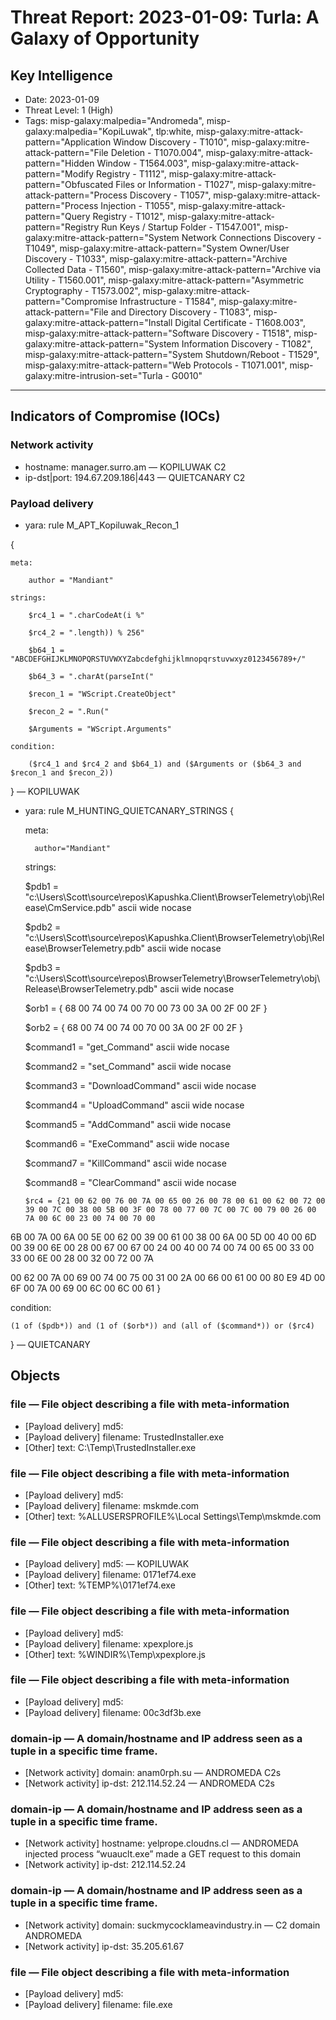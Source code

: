 # Threat Report: 2023-01-09: Turla: A Galaxy of Opportunity


## Key Intelligence
* Date: 2023-01-09
* Threat Level: 1 (High)
* Tags: misp-galaxy:malpedia="Andromeda", misp-galaxy:malpedia="KopiLuwak", tlp:white, misp-galaxy:mitre-attack-pattern="Application Window Discovery - T1010", misp-galaxy:mitre-attack-pattern="File Deletion - T1070.004", misp-galaxy:mitre-attack-pattern="Hidden Window - T1564.003", misp-galaxy:mitre-attack-pattern="Modify Registry - T1112", misp-galaxy:mitre-attack-pattern="Obfuscated Files or Information - T1027", misp-galaxy:mitre-attack-pattern="Process Discovery - T1057", misp-galaxy:mitre-attack-pattern="Process Injection - T1055", misp-galaxy:mitre-attack-pattern="Query Registry - T1012", misp-galaxy:mitre-attack-pattern="Registry Run Keys / Startup Folder - T1547.001", misp-galaxy:mitre-attack-pattern="System Network Connections Discovery - T1049", misp-galaxy:mitre-attack-pattern="System Owner/User Discovery - T1033", misp-galaxy:mitre-attack-pattern="Archive Collected Data - T1560", misp-galaxy:mitre-attack-pattern="Archive via Utility - T1560.001", misp-galaxy:mitre-attack-pattern="Asymmetric Cryptography - T1573.002", misp-galaxy:mitre-attack-pattern="Compromise Infrastructure - T1584", misp-galaxy:mitre-attack-pattern="File and Directory Discovery - T1083", misp-galaxy:mitre-attack-pattern="Install Digital Certificate - T1608.003", misp-galaxy:mitre-attack-pattern="Software Discovery - T1518", misp-galaxy:mitre-attack-pattern="System Information Discovery - T1082", misp-galaxy:mitre-attack-pattern="System Shutdown/Reboot - T1529", misp-galaxy:mitre-attack-pattern="Web Protocols - T1071.001", misp-galaxy:mitre-intrusion-set="Turla - G0010"

---

## Indicators of Compromise (IOCs)
### Network activity
* hostname: manager.surro.am — KOPILUWAK C2
* ip-dst|port: 194.67.209.186|443 — QUIETCANARY C2

### Payload delivery
* yara: rule M_APT_Kopiluwak_Recon_1

{

    meta:

        author = "Mandiant"

    strings:

        $rc4_1 = ".charCodeAt(i %"

        $rc4_2 = ".length)) % 256"

        $b64_1 = "ABCDEFGHIJKLMNOPQRSTUVWXYZabcdefghijklmnopqrstuvwxyz0123456789+/"

        $b64_3 = ".charAt(parseInt("

        $recon_1 = "WScript.CreateObject"

        $recon_2 = ".Run("

        $Arguments = "WScript.Arguments"

    condition:

        ($rc4_1 and $rc4_2 and $b64_1) and ($Arguments or ($b64_3 and $recon_1 and $recon_2))

} — KOPILUWAK
* yara: ﻿rule M_HUNTING_QUIETCANARY_STRINGS {

  meta:

        author="Mandiant"

  strings:

    $pdb1 = "c:\\Users\\Scott\\source\\repos\\Kapushka.Client\\BrowserTelemetry\\obj\\Release\\CmService.pdb" ascii wide nocase

    $pdb2 = "c:\\Users\\Scott\\source\\repos\\Kapushka.Client\\BrowserTelemetry\\obj\\Release\\BrowserTelemetry.pdb" ascii wide nocase

    $pdb3 = "c:\\Users\\Scott\\source\\repos\\BrowserTelemetry\\BrowserTelemetry\\obj\\Release\\BrowserTelemetry.pdb" ascii wide nocase

    $orb1 = {  68 00 74 00 74 00 70 00 73 00 3A 00 2F 00 2F }

    $orb2 = {  68 00 74 00 74 00 70 00 3A 00 2F 00 2F }

    $command1 = "get_Command" ascii wide nocase

    $command2 = "set_Command" ascii wide nocase

    $command3 = "DownloadCommand" ascii wide nocase

    $command4 = "UploadCommand"  ascii wide nocase

    $command5 = "AddCommand" ascii wide nocase

    $command6 = "ExeCommand" ascii wide nocase

    $command7 = "KillCommand" ascii wide nocase

    $command8 = "ClearCommand"  ascii wide nocase

      $rc4 = {21 00 62 00 76 00 7A 00 65 00 26 00 78 00 61 00 62 00 72 00 39 00 7C 00 38 00 5B 00 3F 00 78 00 77 00 7C 00 7C 00 79 00 26 00 7A 00 6C 00 23 00 74 00 70 00

6B 00 7A 00 6A 00 5E 00 62 00 39 00 61 00 38 00 6A 00 5D 00 40 00 6D 00 39 00 6E 00 28 00 67 00 67 00 24 00 40 00 74 00 74 00 65 00 33 00 33 00 6E 00 28 00 32 00 72 00 7A

00 62 00 7A 00 69 00 74 00 75 00 31 00 2A 00 66 00 61 00 00 80 E9 4D 00 6F 00 7A 00 69 00 6C 00 6C 00 61 }

  condition:

    (1 of ($pdb*)) and (1 of ($orb*)) and (all of ($command*)) or ($rc4)

} — QUIETCANARY

## Objects
### file — File object describing a file with meta-information
* [Payload delivery] md5: <md5>
* [Payload delivery] filename: TrustedInstaller.exe
* [Other] text: C:\Temp\TrustedInstaller.exe

### file — File object describing a file with meta-information
* [Payload delivery] md5: <md5>
* [Payload delivery] filename: mskmde.com
* [Other] text: %ALLUSERSPROFILE%\Local Settings\Temp\mskmde.com

### file — File object describing a file with meta-information
* [Payload delivery] md5: <md5> — KOPILUWAK
* [Payload delivery] filename: 0171ef74.exe
* [Other] text: %TEMP%\0171ef74.exe

### file — File object describing a file with meta-information
* [Payload delivery] md5: <md5>
* [Payload delivery] filename: xpexplore.js
* [Other] text: %WINDIR%\Temp\xpexplore.js

### file — File object describing a file with meta-information
* [Payload delivery] md5: <md5>
* [Payload delivery] filename: 00c3df3b.exe

### domain-ip — A domain/hostname and IP address seen as a tuple in a specific time frame.
* [Network activity] domain: anam0rph.su — ANDROMEDA C2s
* [Network activity] ip-dst: 212.114.52.24 — ANDROMEDA C2s

### domain-ip — A domain/hostname and IP address seen as a tuple in a specific time frame.
* [Network activity] hostname: yelprope.cloudns.cl — ANDROMEDA injected process “wuauclt.exe” made a GET request to this domain
* [Network activity] ip-dst: 212.114.52.24

### domain-ip — A domain/hostname and IP address seen as a tuple in a specific time frame.
* [Network activity] domain: suckmycocklameavindustry.in — C2 domain ANDROMEDA
* [Network activity] ip-dst: 35.205.61.67

### file — File object describing a file with meta-information
* [Payload delivery] md5: <md5>
* [Payload delivery] filename: file.exe
